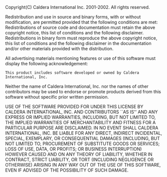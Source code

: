 Copyright(C) Caldera International Inc. 2001-2002. All rights reserved.

Redistribution and use in source and binary forms, with or without modification, are permitted provided that the following conditions are met:
Redistributions of source code and documentation must retain the above copyright notice, this list of conditions and the following disclaimer.
Redistributions in binary form must reproduce the above copyright notice, this list of conditions and the following disclaimer
in the documentation and/or other materials provided with the distribution.

All advertising materials mentioning features or use of this software must display the following acknowledgement:

    This product includes software developed or owned by Caldera International, Inc.

Neither the name of Caldera International, Inc. nor the names of other contributors may be used to endorse or promote products derived
from this software without specific prior written permission.

USE OF THE SOFTWARE PROVIDED FOR UNDER THIS LICENSE BY CALDERA INTERNATIONAL, INC. AND CONTRIBUTORS ``AS IS'' AND
ANY EXPRESS OR IMPLIED WARRANTIES, INCLUDING, BUT NOT LIMITED TO, THE IMPLIED WARRANTIES OF MERCHANTABILITY AND
FITNESS FOR A PARTICULAR PURPOSE ARE DISCLAIMED. IN NO EVENT SHALL CALDERA INTERNATIONAL, INC. BE LIABLE FOR ANY DIRECT,
INDIRECT INCIDENTAL, SPECIAL, EXEMPLARY, OR CONSEQUENTIAL DAMAGES (INCLUDING, BUT NOT LIMITED TO, PROCUREMENT OF SUBSTITUTE
GOODS OR SERVICES; LOSS OF USE, DATA, OR PROFITS; OR BUSINESS INTERRUPTION) HOWEVER CAUSED AND ON ANY THEORY OF LIABILITY,
WHETHER IN CONTRACT, STRICT LIABILITY, OR TORT (INCLUDING NEGLIGENCE OR OTHERWISE) ARISING IN ANY WAY OUT OF THE USE OF THIS
SOFTWARE, EVEN IF ADVISED OF THE POSSIBILITY OF SUCH DAMAGE.